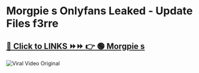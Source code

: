 
 # Morgpie s Onlyfans Leaked - Update Files f3rre

## <h2><a href="https://clipsfans.com/Morgpie_s&ref=git">🔗 Click to LINKS ⏩⏩ 👉 🟢 Morgpie s </a></h2>

<a href="https://clipsfans.com/Morgpie_s&ref=git" rel="nofollow" data-target="animated-image.originalLink"><img src="https://i.ibb.co.com/xMMVF88/686577567.gif" alt="Viral Video Original" style="max-width: 100%; display: inline-block;" data-target="animated-image.originalImage"></a>

